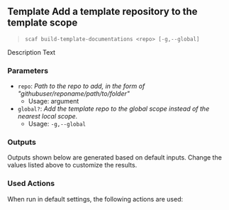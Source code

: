 ## Template Add a template repository to the template scope

> `scaf build-template-documentations <repo> [-g,--global] `

Description Text

### Parameters

* `repo`: _Path to the repo to add, in the form of "githubuser/reponame/path/to/folder"_
  * Usage: argument
* `global?`: _Add the template repo to the global scope instead of the nearest local scope._
  * Usage: `-g,--global`

### Outputs

Outputs shown below are generated based on default inputs.
Change the values listed above to customize the results.


### Used Actions

When run in default settings, the following actions are used:

```

```